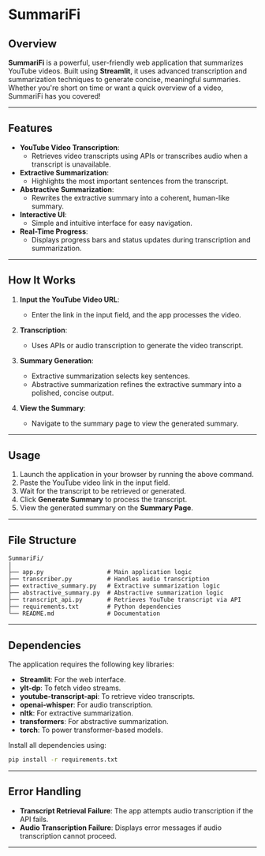 # SummariFi

## Overview
**SummariFi** is a powerful, user-friendly web application that summarizes YouTube videos. Built using **Streamlit**, it uses advanced transcription and summarization techniques to generate concise, meaningful summaries. Whether you're short on time or want a quick overview of a video, SummariFi has you covered!

---

## Features

- **YouTube Video Transcription**:
  - Retrieves video transcripts using APIs or transcribes audio when a transcript is unavailable.
- **Extractive Summarization**:
  - Highlights the most important sentences from the transcript.
- **Abstractive Summarization**:
  - Rewrites the extractive summary into a coherent, human-like summary.
- **Interactive UI**:
  - Simple and intuitive interface for easy navigation.
- **Real-Time Progress**:
  - Displays progress bars and status updates during transcription and summarization.

---

## How It Works

1. **Input the YouTube Video URL**:
   - Enter the link in the input field, and the app processes the video.
   
2. **Transcription**:
   - Uses APIs or audio transcription to generate the video transcript.

3. **Summary Generation**:
   - Extractive summarization selects key sentences.
   - Abstractive summarization refines the extractive summary into a polished, concise output.

4. **View the Summary**:
   - Navigate to the summary page to view the generated summary.

---


## Usage

1. Launch the application in your browser by running the above command.
2. Paste the YouTube video link in the input field.
3. Wait for the transcript to be retrieved or generated.
4. Click **Generate Summary** to process the transcript.
5. View the generated summary on the **Summary Page**.

---

## File Structure

```plaintext
SummariFi/
│
├── app.py                  # Main application logic
├── transcriber.py          # Handles audio transcription
├── extractive_summary.py   # Extractive summarization logic
├── abstractive_summary.py  # Abstractive summarization logic
├── transcript_api.py       # Retrieves YouTube transcript via API
├── requirements.txt        # Python dependencies
└── README.md               # Documentation
```

---

## Dependencies

The application requires the following key libraries:

- **Streamlit**: For the web interface.
- **ylt-dp**: To fetch video streams.
- **youtube-transcript-api**: To retrieve video transcripts.
- **openai-whisper**: For audio transcription.
- **nltk**: For extractive summarization.
- **transformers**: For abstractive summarization.
- **torch**: To power transformer-based models.

Install all dependencies using:
```bash
pip install -r requirements.txt
```

---

## Error Handling

- **Transcript Retrieval Failure**: The app attempts audio transcription if the API fails.
- **Audio Transcription Failure**: Displays error messages if audio transcription cannot proceed.

---
